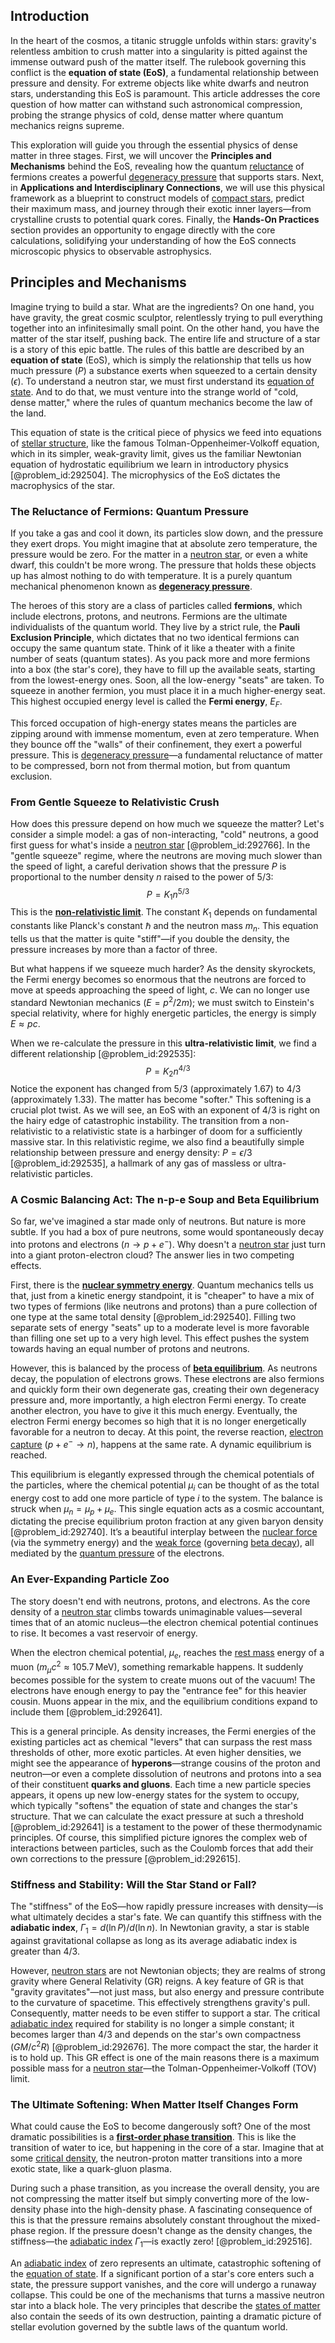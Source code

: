 ## Introduction
In the heart of the cosmos, a titanic struggle unfolds within stars: gravity's relentless ambition to crush matter into a singularity is pitted against the immense outward push of the matter itself. The rulebook governing this conflict is the **equation of state (EoS)**, a fundamental relationship between pressure and density. For extreme objects like white dwarfs and neutron stars, understanding this EoS is paramount. This article addresses the core question of how matter can withstand such astronomical compression, probing the strange physics of cold, dense matter where quantum mechanics reigns supreme.

This exploration will guide you through the essential physics of dense matter in three stages. First, we will uncover the **Principles and Mechanisms** behind the EoS, revealing how the quantum [reluctance](@article_id:260127) of fermions creates a powerful [degeneracy pressure](@article_id:141491) that supports stars. Next, in **Applications and Interdisciplinary Connections**, we will use this physical framework as a blueprint to construct models of [compact stars](@article_id:192836), predict their maximum mass, and journey through their exotic inner layers—from crystalline crusts to potential quark cores. Finally, the **Hands-On Practices** section provides an opportunity to engage directly with the core calculations, solidifying your understanding of how the EoS connects microscopic physics to observable astrophysics.

## Principles and Mechanisms

Imagine trying to build a star. What are the ingredients? On one hand, you have gravity, the great cosmic sculptor, relentlessly trying to pull everything together into an infinitesimally small point. On the other hand, you have the matter of the star itself, pushing back. The entire life and structure of a star is a story of this epic battle. The rules of this battle are described by an **equation of state** (EoS), which is simply the relationship that tells us how much pressure ($P$) a substance exerts when squeezed to a certain density ($\epsilon$). To understand a neutron star, we must first understand its [equation of state](@article_id:141181). And to do that, we must venture into the strange world of "cold, dense matter," where the rules of quantum mechanics become the law of the land.

This equation of state is the critical piece of physics we feed into equations of [stellar structure](@article_id:135867), like the famous Tolman-Oppenheimer-Volkoff equation, which in its simpler, weak-gravity limit, gives us the familiar Newtonian equation of hydrostatic equilibrium we learn in introductory physics [@problem_id:292504]. The microphysics of the EoS dictates the macrophysics of the star.

### The Reluctance of Fermions: Quantum Pressure

If you take a gas and cool it down, its particles slow down, and the pressure they exert drops. You might imagine that at absolute zero temperature, the pressure would be zero. For the matter in a [neutron star](@article_id:146765), or even a white dwarf, this couldn't be more wrong. The pressure that holds these objects up has almost nothing to do with temperature. It is a purely quantum mechanical phenomenon known as **[degeneracy pressure](@article_id:141491)**.

The heroes of this story are a class of particles called **fermions**, which include electrons, protons, and neutrons. Fermions are the ultimate individualists of the quantum world. They live by a strict rule, the **Pauli Exclusion Principle**, which dictates that no two identical fermions can occupy the same quantum state. Think of it like a theater with a finite number of seats (quantum states). As you pack more and more fermions into a box (the star's core), they have to fill up the available seats, starting from the lowest-energy ones. Soon, all the low-energy "seats" are taken. To squeeze in another fermion, you must place it in a much higher-energy seat. This highest occupied energy level is called the **Fermi energy**, $E_F$.

This forced occupation of high-energy states means the particles are zipping around with immense momentum, even at zero temperature. When they bounce off the "walls" of their confinement, they exert a powerful pressure. This is [degeneracy pressure](@article_id:141491)—a fundamental reluctance of matter to be compressed, born not from thermal motion, but from quantum exclusion.

### From Gentle Squeeze to Relativistic Crush

How does this pressure depend on how much we squeeze the matter? Let's consider a simple model: a gas of non-interacting, "cold" neutrons, a good first guess for what's inside a [neutron star](@article_id:146765) [@problem_id:292766]. In the "gentle squeeze" regime, where the neutrons are moving much slower than the speed of light, a careful derivation shows that the pressure $P$ is proportional to the number density $n$ raised to the power of 5/3:
$$
P = K_1 n^{5/3}
$$
This is the **[non-relativistic limit](@article_id:182859)**. The constant $K_1$ depends on fundamental constants like Planck's constant $\hbar$ and the neutron mass $m_n$. This equation tells us that the matter is quite "stiff"—if you double the density, the pressure increases by more than a factor of three.

But what happens if we squeeze much harder? As the density skyrockets, the Fermi energy becomes so enormous that the neutrons are forced to move at speeds approaching the speed of light, $c$. We can no longer use standard Newtonian mechanics ($E = p^2/2m$); we must switch to Einstein's special relativity, where for highly energetic particles, the energy is simply $E \approx pc$.

When we re-calculate the pressure in this **ultra-relativistic limit**, we find a different relationship [@problem_id:292535]:
$$
P = K_2 n^{4/3}
$$
Notice the exponent has changed from $5/3$ (approximately 1.67) to $4/3$ (approximately 1.33). The matter has become "softer." This softening is a crucial plot twist. As we will see, an EoS with an exponent of $4/3$ is right on the hairy edge of catastrophic instability. The transition from a non-relativistic to a relativistic state is a harbinger of doom for a sufficiently massive star. In this relativistic regime, we also find a beautifully simple relationship between pressure and energy density: $P = \epsilon/3$ [@problem_id:292535], a hallmark of any gas of massless or ultra-relativistic particles.

### A Cosmic Balancing Act: The n-p-e Soup and Beta Equilibrium

So far, we've imagined a star made only of neutrons. But nature is more subtle. If you had a box of pure neutrons, some would spontaneously decay into protons and electrons ($n \to p + e^-$). Why doesn't a [neutron star](@article_id:146765) just turn into a giant proton-electron cloud? The answer lies in two competing effects.

First, there is the **[nuclear symmetry energy](@article_id:160850)**. Quantum mechanics tells us that, just from a kinetic energy standpoint, it is "cheaper" to have a mix of two types of fermions (like neutrons and protons) than a pure collection of one type at the same total density [@problem_id:292540]. Filling two separate sets of energy "seats" up to a moderate level is more favorable than filling one set up to a very high level. This effect pushes the system towards having an equal number of protons and neutrons.

However, this is balanced by the process of **[beta equilibrium](@article_id:159072)**. As neutrons decay, the population of electrons grows. These electrons are also fermions and quickly form their own degenerate gas, creating their own degeneracy pressure and, more importantly, a high electron Fermi energy. To create another electron, you have to give it this much energy. Eventually, the electron Fermi energy becomes so high that it is no longer energetically favorable for a neutron to decay. At this point, the reverse reaction, [electron capture](@article_id:158135) ($p + e^- \to n$), happens at the same rate. A dynamic equilibrium is reached.

This equilibrium is elegantly expressed through the chemical potentials of the particles, where the chemical potential $\mu_i$ can be thought of as the total energy cost to add one more particle of type $i$ to the system. The balance is struck when $\mu_n = \mu_p + \mu_e$. This single equation acts as a cosmic accountant, dictating the precise equilibrium proton fraction at any given baryon density [@problem_id:292740]. It’s a beautiful interplay between the [nuclear force](@article_id:153732) (via the symmetry energy) and the [weak force](@article_id:157620) (governing [beta decay](@article_id:142410)), all mediated by the [quantum pressure](@article_id:153649) of the electrons.

### An Ever-Expanding Particle Zoo

The story doesn't end with neutrons, protons, and electrons. As the core density of a [neutron star](@article_id:146765) climbs towards unimaginable values—several times that of an atomic nucleus—the electron chemical potential continues to rise. It becomes a vast reservoir of energy.

When the electron chemical potential, $\mu_e$, reaches the [rest mass](@article_id:263607) energy of a muon ($m_\mu c^2 \approx 105.7 \, \text{MeV}$), something remarkable happens. It suddenly becomes possible for the system to create muons out of the vacuum! The electrons have enough energy to pay the "entrance fee" for this heavier cousin. Muons appear in the mix, and the equilibrium conditions expand to include them [@problem_id:292641].

This is a general principle. As density increases, the Fermi energies of the existing particles act as chemical "levers" that can surpass the rest mass thresholds of other, more exotic particles. At even higher densities, we might see the appearance of **hyperons**—strange cousins of the proton and neutron—or even a complete dissolution of neutrons and protons into a sea of their constituent **quarks and gluons**. Each time a new particle species appears, it opens up new low-energy states for the system to occupy, which typically "softens" the equation of state and changes the star's structure. That we can calculate the exact pressure at such a threshold [@problem_id:292641] is a testament to the power of these thermodynamic principles. Of course, this simplified picture ignores the complex web of interactions between particles, such as the Coulomb forces that add their own corrections to the pressure [@problem_id:292615].

### Stiffness and Stability: Will the Star Stand or Fall?

The "stiffness" of the EoS—how rapidly pressure increases with density—is what ultimately decides a star's fate. We can quantify this stiffness with the **adiabatic index**, $\Gamma_1 = d(\ln P)/d(\ln n)$. In Newtonian gravity, a star is stable against gravitational collapse as long as its average adiabatic index is greater than $4/3$.

However, [neutron stars](@article_id:139189) are not Newtonian objects; they are realms of strong gravity where General Relativity (GR) reigns. A key feature of GR is that "gravity gravitates"—not just mass, but also energy and pressure contribute to the curvature of spacetime. This effectively strengthens gravity's pull. Consequently, matter needs to be even stiffer to support a star. The critical [adiabatic index](@article_id:141306) required for stability is no longer a simple constant; it becomes larger than $4/3$ and depends on the star's own compactness ($GM/c^2R$) [@problem_id:292676]. The more compact the star, the harder it is to hold up. This GR effect is one of the main reasons there is a maximum possible mass for a [neutron star](@article_id:146765)—the Tolman-Oppenheimer-Volkoff (TOV) limit.

### The Ultimate Softening: When Matter Itself Changes Form

What could cause the EoS to become dangerously soft? One of the most dramatic possibilities is a **[first-order phase transition](@article_id:144027)**. This is like the transition of water to ice, but happening in the core of a star. Imagine that at some [critical density](@article_id:161533), the neutron-proton matter transitions into a more exotic state, like a quark-gluon plasma.

During such a phase transition, as you increase the overall density, you are not compressing the matter itself but simply converting more of the low-density phase into the high-density phase. A fascinating consequence of this is that the pressure remains absolutely constant throughout the mixed-phase region. If the pressure doesn't change as the density changes, the stiffness—the [adiabatic index](@article_id:141306) $\Gamma_1$—is exactly zero! [@problem_id:292516].

An [adiabatic index](@article_id:141306) of zero represents an ultimate, catastrophic softening of the [equation of state](@article_id:141181). If a significant portion of a star's core enters such a state, the pressure support vanishes, and the core will undergo a runaway collapse. This could be one of the mechanisms that turns a massive neutron star into a black hole. The very principles that describe the [states of matter](@article_id:138942) also contain the seeds of its own destruction, painting a dramatic picture of stellar evolution governed by the subtle laws of the quantum world.